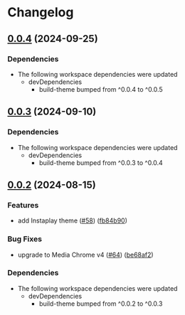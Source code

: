 # Changelog

## [0.0.4](https://github.com/muxinc/player.style/compare/@player.style/instaplay@0.0.3...@player.style/instaplay@0.0.4) (2024-09-25)


### Dependencies

* The following workspace dependencies were updated
  * devDependencies
    * build-theme bumped from ^0.0.4 to ^0.0.5

## [0.0.3](https://github.com/muxinc/player.style/compare/@player.style/instaplay@0.0.2...@player.style/instaplay@0.0.3) (2024-09-10)


### Dependencies

* The following workspace dependencies were updated
  * devDependencies
    * build-theme bumped from ^0.0.3 to ^0.0.4

## [0.0.2](https://github.com/muxinc/player.style/compare/@player.style/instaplay-v0.0.1...@player.style/instaplay@0.0.2) (2024-08-15)


### Features

* add Instaplay theme ([#58](https://github.com/muxinc/player.style/issues/58)) ([fb84b90](https://github.com/muxinc/player.style/commit/fb84b909f9c7dce6b8cd15ce3cc6af9ef6f21c1f))


### Bug Fixes

* upgrade to Media Chrome v4 ([#64](https://github.com/muxinc/player.style/issues/64)) ([be68af2](https://github.com/muxinc/player.style/commit/be68af2f9c3a6ff6674b9951f0b34f2bfdb042aa))


### Dependencies

* The following workspace dependencies were updated
  * devDependencies
    * build-theme bumped from ^0.0.2 to ^0.0.3
